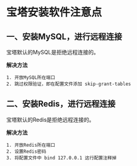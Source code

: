 # 宝塔安装软件注意点

## 一、安装MySQL，进行远程连接

宝塔默认的MySQL是拒绝远程连接的。

**解决方法**

```
1. 开放MySQL所在端口
2. 跳过权限验证，即在配置文件添加 skip-grant-tables
```

## 二、安装Redis，进行远程连接

宝塔默认的Redis是拒绝远程连接的。

**解决方法**

```
1. 开放Redis所在端口
2. 设置Redis密码
3. 将配置文件中 bind 127.0.0.1 这行配置注释掉
```


